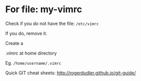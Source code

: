 # For file: my-vimrc

Check if you do not have the file:
`/etc/vimrc`

If you do, remove it.

Create a 

.vimrc at home directory

Eg. `/home/username/.vimrc`

Quick GIT cheat sheets: http://rogerdudler.github.io/git-guide/
